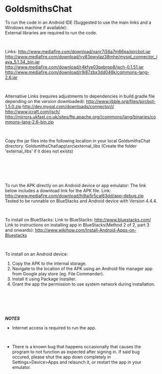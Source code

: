 # GoldsmithsChat

To run the code in an Android IDE (Suggested to use the main links and a Windows machine if available):<br>
External libraries are required to run the code.

<br>

Links:
http://www.mediafire.com/download/xanr7i56a7m66ea/pircbot.jar
http://www.mediafire.com/download/yv83pwylaz38mhe/mysql_connector_java_5.1.34_bin.jar
http://www.mediafire.com/download/r4kfve03pxbrpp8/jsch-0.1.51.jar
http://www.mediafire.com/download/r9i87zbx3dd048k/commons-lang-2.6.jar

<br>

Alternative Links (requires adjustments to dependencies in build.gradle file depending on the version downloaded):
http://www.jibble.org/files/pircbot-1.5.0.zip
http://dev.mysql.com/downloads/connector/j/
http://www.jcraft.com/jsch/
http://mirrors.ukfast.co.uk/sites/ftp.apache.org//commons/lang/binaries/commons-lang-2.6-bin.zip

<br>

Copy the jar files into the following location in your local GoldsmithsChat directory.
GoldsmithsChat\app\src\external_libs
(Create the folder 'external_libs' if it does not exists)

<br><br><br><br>

To run the APK directly on an Android device or app emulator:
The link below includes a download link for the APK file.
Link: http://www.mediafire.com/download/hi9ai5r5cal63dd/app-debug.zip
Tested to be runnable on BlueStacks and Android device with Version 4.4.4.

<br>

To install on BlueStacks:
Link to BlueStacks: http://www.bluestacks.com/
Link to instructions on installing app in BlueStacks(Method 2 of 2, part 3 and onwards): http://www.wikihow.com/Install-Android-Apps-on-Bluestacks

<br>

To install on an Android device:
1. Copy the APK to the internal storage.
2. Navigate to the location of the APK using an Android file manager app from Google play store (eg. File Commander).
3. Install it using Package Installer.
4. Grant the app the permission to use system network during installation.

<br><br><br><br>

***NOTES***
- Internet access is required to run the app.

<br>

- There is a known bug that happens occasionally that causes the program to not function as expected after signing in. If said bug occured, please shut the app down completely in Settings>Device>Apps and relaunch it, or restart the app in your emulator.
